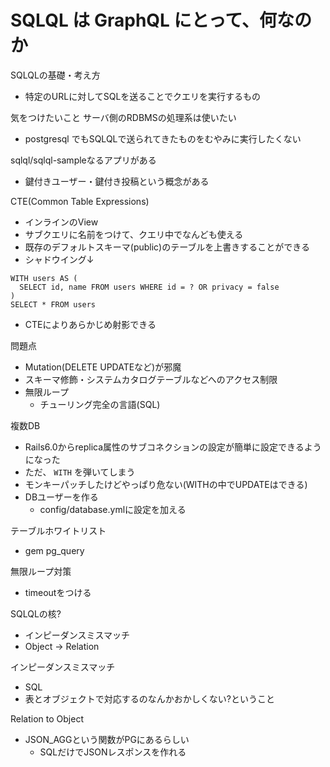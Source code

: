 <!-- B -->
# SQLQL は GraphQL にとって、何なのか

SQLQLの基礎・考え方
- 特定のURLに対してSQLを送ることでクエリを実行するもの

気をつけたいこと
サーバ側のRDBMSの処理系は使いたい
- postgresql
でもSQLQLで送られてきたものをむやみに実行したくない

sqlql/sqlql-sampleなるアプリがある
- 鍵付きユーザー・鍵付き投稿という概念がある

CTE(Common Table Expressions)
- インラインのView
- サブクエリに名前をつけて、クエリ中でなんども使える
- 既存のデフォルトスキーマ(public)のテーブルを上書きすることができる
- シャドウイング↓

```
WITH users AS (
  SELECT id, name FROM users WHERE id = ? OR privacy = false
)
SELECT * FROM users
```

- CTEによりあらかじめ射影できる

問題点
- Mutation(DELETE UPDATEなど)が邪魔
- スキーマ修飾・システムカタログテーブルなどへのアクセス制限
- 無限ループ
  - チューリング完全の言語(SQL)

複数DB
- Rails6.0からreplica属性のサブコネクションの設定が簡単に設定できるようになった
- ただ、 `WITH` を弾いてしまう
- モンキーパッチしたけどやっぱり危ない(WITHの中でUPDATEはできる)
- DBユーザーを作る
  - config/database.ymlに設定を加える

テーブルホワイトリスト
- gem pg_query

無限ループ対策
- timeoutをつける

SQLQLの核?
- インピーダンスミスマッチ
- Object → Relation

インピーダンスミスマッチ
- SQL
- 表とオブジェクトで対応するのなんかおかしくない?ということ

Relation to Object
- JSON_AGGという関数がPGにあるらしい
  - SQLだけでJSONレスポンスを作れる

<!-- 力尽きた -->
